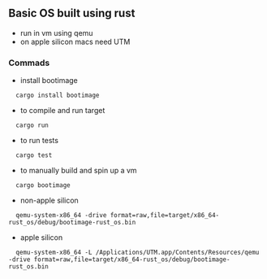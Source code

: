 ## Basic OS built using rust

- run in vm using qemu
- on apple silicon macs need UTM

### Commads

- install bootimage
```
  cargo install bootimage
```

- to compile and run target
```
  cargo run
```

- to run tests
```
  cargo test
```

- to manually build and spin up a vm
```
  cargo bootimage
```

  * non-apple silicon  
```
  qemu-system-x86_64 -drive format=raw,file=target/x86_64-rust_os/debug/bootimage-rust_os.bin
```
  
  * apple silicon
```
  qemu-system-x86_64 -L /Applications/UTM.app/Contents/Resources/qemu -drive format=raw,file=target/x86_64-rust_os/debug/bootimage-rust_os.bin
```
